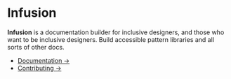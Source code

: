 # Infusion

**Infusion** is a documentation builder for inclusive designers, and those who want to be inclusive designers. Build accessible pattern libraries and all sorts of other docs.

* [Documentation →](https://thepaciellogroup.github.io/infusion)
* [Contributing →](https://github.com/ThePacielloGroup/infusion/blob/master/CONTRIBUTING.md)

